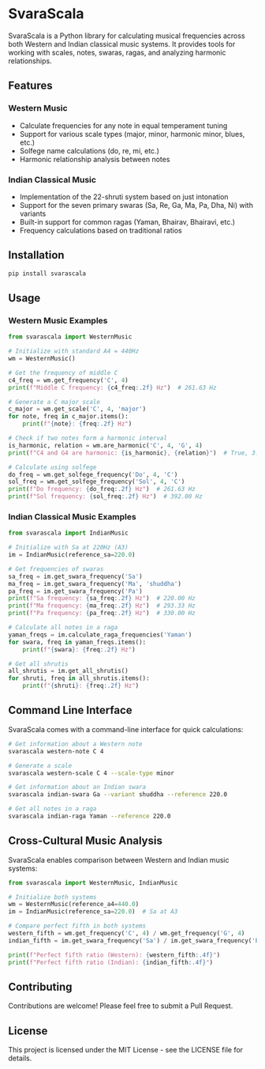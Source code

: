 # SvaraScala

SvaraScala is a Python library for calculating musical frequencies across both Western and Indian classical music systems. It provides tools for working with scales, notes, swaras, ragas, and analyzing harmonic relationships.

## Features

### Western Music

- Calculate frequencies for any note in equal temperament tuning
- Support for various scale types (major, minor, harmonic minor, blues, etc.)
- Solfege name calculations (do, re, mi, etc.)
- Harmonic relationship analysis between notes

### Indian Classical Music

- Implementation of the 22-shruti system based on just intonation
- Support for the seven primary swaras (Sa, Re, Ga, Ma, Pa, Dha, Ni) with variants
- Built-in support for common ragas (Yaman, Bhairav, Bhairavi, etc.)
- Frequency calculations based on traditional ratios

## Installation

```bash
pip install svarascala
```

## Usage

### Western Music Examples

```python
from svarascala import WesternMusic

# Initialize with standard A4 = 440Hz
wm = WesternMusic()

# Get the frequency of middle C
c4_freq = wm.get_frequency('C', 4)
print(f"Middle C frequency: {c4_freq:.2f} Hz")  # 261.63 Hz

# Generate a C major scale
c_major = wm.get_scale('C', 4, 'major')
for note, freq in c_major.items():
    print(f"{note}: {freq:.2f} Hz")

# Check if two notes form a harmonic interval
is_harmonic, relation = wm.are_harmonic('C', 4, 'G', 4)
print(f"C4 and G4 are harmonic: {is_harmonic}, {relation}")  # True, 3:2 ratio (1.500)

# Calculate using solfege
do_freq = wm.get_solfege_frequency('Do', 4, 'C')
sol_freq = wm.get_solfege_frequency('Sol', 4, 'C')
print(f"Do frequency: {do_freq:.2f} Hz")  # 261.63 Hz
print(f"Sol frequency: {sol_freq:.2f} Hz")  # 392.00 Hz
```

### Indian Classical Music Examples

```python
from svarascala import IndianMusic

# Initialize with Sa at 220Hz (A3)
im = IndianMusic(reference_sa=220.0)

# Get frequencies of swaras
sa_freq = im.get_swara_frequency('Sa')
ma_freq = im.get_swara_frequency('Ma', 'shuddha')
pa_freq = im.get_swara_frequency('Pa')
print(f"Sa frequency: {sa_freq:.2f} Hz")  # 220.00 Hz
print(f"Ma frequency: {ma_freq:.2f} Hz")  # 293.33 Hz
print(f"Pa frequency: {pa_freq:.2f} Hz")  # 330.00 Hz

# Calculate all notes in a raga
yaman_freqs = im.calculate_raga_frequencies('Yaman')
for swara, freq in yaman_freqs.items():
    print(f"{swara}: {freq:.2f} Hz")

# Get all shrutis
all_shrutis = im.get_all_shrutis()
for shruti, freq in all_shrutis.items():
    print(f"{shruti}: {freq:.2f} Hz")
```

## Command Line Interface

SvaraScala comes with a command-line interface for quick calculations:

```bash
# Get information about a Western note
svarascala western-note C 4

# Generate a scale
svarascala western-scale C 4 --scale-type minor

# Get information about an Indian swara
svarascala indian-swara Ga --variant shuddha --reference 220.0

# Get all notes in a raga
svarascala indian-raga Yaman --reference 220.0
```

## Cross-Cultural Music Analysis

SvaraScala enables comparison between Western and Indian music systems:

```python
from svarascala import WesternMusic, IndianMusic

# Initialize both systems
wm = WesternMusic(reference_a4=440.0)
im = IndianMusic(reference_sa=220.0)  # Sa at A3

# Compare perfect fifth in both systems
western_fifth = wm.get_frequency('C', 4) / wm.get_frequency('G', 4)
indian_fifth = im.get_swara_frequency('Sa') / im.get_swara_frequency('Pa')

print(f"Perfect fifth ratio (Western): {western_fifth:.4f}")
print(f"Perfect fifth ratio (Indian): {indian_fifth:.4f}")
```

## Contributing

Contributions are welcome! Please feel free to submit a Pull Request.

## License

This project is licensed under the MIT License - see the LICENSE file for details.